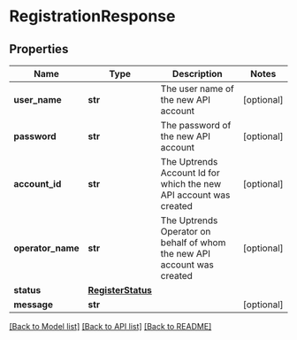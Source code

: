 # RegistrationResponse

## Properties
Name | Type | Description | Notes
------------ | ------------- | ------------- | -------------
**user_name** | **str** | The user name of the new API account | [optional] 
**password** | **str** | The password of the new API account | [optional] 
**account_id** | **str** | The Uptrends Account Id for which the new API account was created | [optional] 
**operator_name** | **str** | The Uptrends Operator on behalf of whom the new API account was created | [optional] 
**status** | [**RegisterStatus**](RegisterStatus.md) |  | 
**message** | **str** |  | [optional] 

[[Back to Model list]](../README.md#documentation-for-models) [[Back to API list]](../README.md#documentation-for-api-endpoints) [[Back to README]](../README.md)


